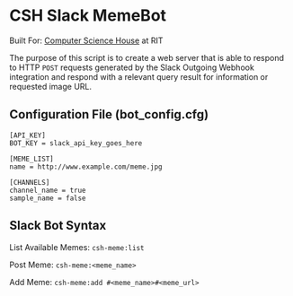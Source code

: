 CSH Slack MemeBot
========================
Built For: [Computer Science House](csh.rit.edu) at RIT


The purpose of this script is to create a web server that is able to respond to HTTP ```POST``` requests generated by the Slack Outgoing Webhook integration and respond with a relevant query result for information or requested image URL.

Configuration File (bot_config.cfg)
--------------
```
[API_KEY]
BOT_KEY = slack_api_key_goes_here

[MEME_LIST]
name = http://www.example.com/meme.jpg

[CHANNELS]
channel_name = true
sample_name = false
```

Slack Bot Syntax
--------------
List Available Memes: ```csh-meme:list```

Post Meme: ```csh-meme:<meme_name>```

Add Meme: ```csh-meme:add #<meme_name>#<meme_url>```
